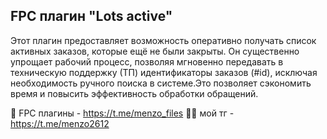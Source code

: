 ## FPC плагин "Lots active"

Этот плагин предоставляет возможность оперативно получать список активных заказов, которые ещё не были закрыты. Он существенно упрощает рабочий процесс, позволяя мгновенно передавать в техническую поддержку (ТП) идентификаторы заказов (#id), исключая необходимость ручного поиска в системе.Это позволяет сэкономить время и повысить эффективность обработки обращений.

📂 FPC плагины - https://t.me/menzo_files
🧑‍💻 мой тг - https://t.me/menzo2612
